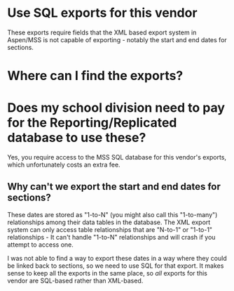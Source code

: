 # Use SQL exports for this vendor

These exports require fields that the XML based export system in Aspen/MSS is not capable of exporting - notably the start and end dates for sections.

# Where can I find the exports?

# Does my school division need to pay for the Reporting/Replicated database to use these?
Yes, you require access to the MSS SQL database for this vendor's exports, which unfortunately costs an extra fee.

## Why can't we export the start and end dates for sections?
These dates are stored as "1-to-N" (you might also call this "1-to-many") relationships among their data tables in the database. The XML export system can only access table relationships that are "N-to-1" or "1-to-1" relationships - It can't handle "1-to-N" relationships and will crash if you attempt to access one.

I was not able to find a way to export these dates in a way where they could be linked back to sections, so we need to use SQL for that export. It makes sense to keep all the exports in the same place, so _all_ exports for this vendor are SQL-based rather than XML-based.
